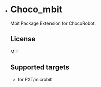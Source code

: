 * # Choco_mbit

   Mbit Package Extension for ChocoRobot.

  ## License

  MIT

  ## Supported targets

  - for PXT/microbit

